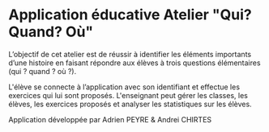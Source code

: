 Application éducative
Atelier "Qui? Quand? Où"
=======


L’objectif de cet atelier est de réussir à identifier les éléments importants d’une histoire en faisant répondre aux élèves à trois questions élémentaires (qui ? quand ? où ?).

L'élève se connecte à l’application avec son identifiant et effectue les exercices qui lui sont proposés.
L'enseignant peut gérer les classes, les élèves, les exercices proposés et analyser les statistiques sur les élèves.


Application développée par Adrien PEYRE & Andrei CHIRTES
